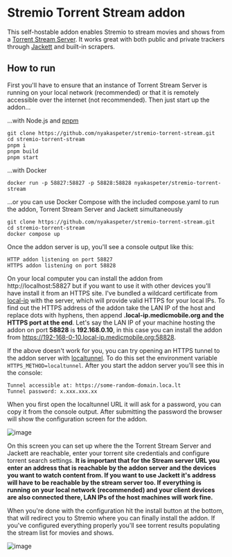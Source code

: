 # Stremio Torrent Stream addon

This self-hostable addon enables Stremio to stream movies and shows from a [Torrent Stream Server](https://github.com/nyakaspeter/torrent-stream-server). It works great with both public and private trackers through [Jackett](https://github.com/Jackett/Jackett) and built-in scrapers.

## How to run

First you'll have to ensure that an instance of Torrent Stream Server is running on your local network (recommended) or that it is remotely accessible over the internet (not recommended). Then just start up the addon...

...with Node.js and [pnpm](https://pnpm.io/installation)
```
git clone https://github.com/nyakaspeter/stremio-torrent-stream.git
cd stremio-torrent-stream
pnpm i
pnpm build
pnpm start
```

...with Docker
```
docker run -p 58827:58827 -p 58828:58828 nyakaspeter/stremio-torrent-stream
```

...or you can use Docker Compose with the included compose.yaml to run the addon, Torrent Stream Server and Jackett simultaneously
```
git clone https://github.com/nyakaspeter/stremio-torrent-stream.git
cd stremio-torrent-stream
docker compose up
```

Once the addon server is up, you'll see a console output like this:
```
HTTP addon listening on port 58827
HTTPS addon listening on port 58828
```

On your local computer you can install the addon from http://localhost:58827 but if you want to use it with other devices you'll have install it from an HTTPS site. I've bundled a wildcard certificate from [local-ip](https://local-ip.medicmobile.org/) with the server, which will provide valid HTTPS for your local IPs. To find out the HTTPS address of the addon take the LAN IP of the host and replace dots with hyphens, then append **.local-ip.medicmobile.org and the HTTPS port at the end**. Let's say the LAN IP of your machine hosting the addon on port **58828** is **192.168.0.10**, in this case you can install the addon from https://192-168-0-10.local-ip.medicmobile.org:58828.

If the above doesn't work for you, you can try opening an HTTPS tunnel to the addon server with [localtunnel](https://theboroer.github.io/localtunnel-www/). To do this set the environment variable `HTTPS_METHOD=localtunnel`. After you start the addon server you'll see this in the console:
```
Tunnel accessible at: https://some-random-domain.loca.lt
Tunnel password: x.xxx.xxx.xx
```

When you first open the localtunnel URL it will ask for a password, you can copy it from the console output. After submitting the password the browser will show the configuration screen for the addon.

![image](https://github.com/nyakaspeter/stremio-torrent-stream/assets/43880678/f25f8d62-ec3a-425c-b62e-0928d000b893)

On this screen you can set up where the the Torrent Stream Server and Jackett are reachable, enter your torrent site credentials and configure torrent search settings. **It is important that for the Stream server URL you enter an address that is reachable by the addon server and the devices you want to watch content from. If you want to use Jackett it's address will have to be reachable by the stream server too. If everything is running on your local network (recommended) and your client devices are also connected there, LAN IPs of the host machines will work fine.**

When you're done with the configuration hit the install button at the bottom, that will redirect you to Stremio where you can finally install the addon. If you've configured everything properly you'll see torrent results populating the stream list for movies and shows.

![image](https://github.com/nyakaspeter/torrent-stream-server/assets/43880678/87fbf602-d2c5-4d4f-9e4e-eda21ed58c51)
